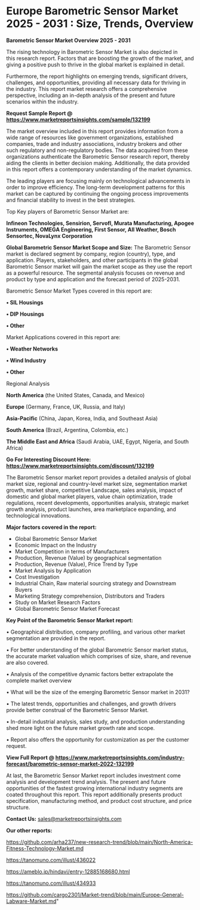  # Europe Barometric Sensor Market 2025 - 2031 : Size, Trends, Overview

<Strong> Barometric Sensor Market Overview 2025 - 2031</strong>

The rising technology in Barometric Sensor Market is also depicted in this research report. Factors that are boosting the growth of the market, and giving a positive push to thrive in the global market is explained in detail.

Furthermore, the report highlights on emerging trends, significant drivers, challenges, and opportunities, providing all necessary data for thriving in the industry. This report market research offers a comprehensive perspective, including an in-depth analysis of the present and future scenarios within the industry.

<strong>Request Sample Report @ <a href=https://www.marketreportsinsights.com/sample/132199>https://www.marketreportsinsights.com/sample/132199</a></strong>

The market overview included in this report provides information from a wide range of resources like government organizations, established companies, trade and industry associations, industry brokers and other such regulatory and non-regulatory bodies. The data acquired from these organizations authenticate the Barometric Sensor research report, thereby aiding the clients in better decision making. Additionally, the data provided in this report offers a contemporary understanding of the market dynamics.

The leading players are focusing mainly on technological advancements in order to improve efficiency. The long-term development patterns for this market can be captured by continuing the ongoing process improvements and financial stability to invest in the best strategies.

Top Key players of Barometric Sensor Market are:

<strong>Infineon Technologies, Sensirion, Servofl, Murata Manufacturing, Apogee Instruments, OMEGA Engineering, First Sensor, All Weather, Bosch Sensortec, NovaLynx Corporation</strong>

<strong><b>Global Barometric Sensor Market Scope and Size:</b></strong>
The Barometric Sensor market is declared segment by company, region (country), type, and application. Players, stakeholders, and other participants in the global Barometric Sensor market will gain the market scope as they use the report as a powerful resource. The segmental analysis focuses on revenue and product by type and application and the forecast period of 2025-2031.

Barometric Sensor Market Types covered in this report are:

<strong>• SIL Housings

• DIP Housings

• Other</strong>

Market Applications covered in this report are:

<strong>• Weather Networks

• Wind Industry

• Other</strong> 

Regional Analysis

<strong>North America</strong> (the United States, Canada, and Mexico)

<strong>Europe</strong> (Germany, France, UK, Russia, and Italy)

<strong>Asia-Pacific</strong> (China, Japan, Korea, India, and Southeast Asia)

<strong>South America</strong> (Brazil, Argentina, Colombia, etc.)

<strong>The Middle East and Africa</strong> (Saudi Arabia, UAE, Egypt, Nigeria, and South Africa)

<strong>Go For Interesting Discount Here: <a href=https://www.marketreportsinsights.com/discount/132199>https://www.marketreportsinsights.com/discount/132199</a></strong>

The Barometric Sensor market report provides a detailed analysis of global market size, regional and country-level market size, segmentation market growth, market share, competitive Landscape, sales analysis, impact of domestic and global market players, value chain optimization, trade regulations, recent developments, opportunities analysis, strategic market growth analysis, product launches, area marketplace expanding, and technological innovations.

<strong><b>Major factors covered in the report:</b></strong>
<ul>
  <li>Global Barometric Sensor Market </li>
  <li>Economic Impact on the Industry</li>
  <li>Market Competition in terms of Manufacturers</li>
  <li>Production, Revenue (Value) by geographical segmentation</li>
  <li>Production, Revenue (Value), Price Trend by Type</li>
  <li>Market Analysis by Application</li>
  <li>Cost Investigation</li>
  <li>Industrial Chain, Raw material sourcing strategy and Downstream Buyers</li>
  <li>Marketing Strategy comprehension, Distributors and Traders</li>
  <li>Study on Market Research Factors</li>
  <li>Global Barometric Sensor Market Forecast</li>
</ul>

<strong><b>Key Point of the Barometric Sensor Market report:</b></strong>

• Geographical distribution, company profiling, and various other market segmentation are provided in the report.

• For better understanding of the global Barometric Sensor market status, the accurate market valuation which comprises of size, share, and revenue are also covered.

• Analysis of the competitive dynamic factors better extrapolate the complete market overview

• What will be the size of the emerging Barometric Sensor market in 2031?

• The latest trends, opportunities and challenges, and growth drivers provide better construal of the Barometric Sensor Market.

• In-detail industrial analysis, sales study, and production understanding shed more light on the future market growth rate and scope.

• Report also offers the opportunity for customization as per the customer request.

<strong><b>View Full Report @ <a href=https://www.marketreportsinsights.com/industry-forecast/barometric-sensor-market-2022-132199>https://www.marketreportsinsights.com/industry-forecast/barometric-sensor-market-2022-132199</a></b></strong>


At last, the Barometric Sensor Market report includes investment come analysis and development trend analysis. The present and future opportunities of the fastest growing international industry segments are coated throughout this report. This report additionally presents product specification, manufacturing method, and product cost structure, and price structure.

<strong>Contact Us:</strong>
sales@marketreportsinsights.com

<strong>Our other reports:</strong>

<a href=https://github.com/arha237/new-research-trend/blob/main/North-America-Fitness-Technology-Market.md>https://github.com/arha237/new-research-trend/blob/main/North-America-Fitness-Technology-Market.md</a>

<a href=https://tanomuno.com/illust/436022>https://tanomuno.com/illust/436022</a>

<a href=https://ameblo.jp/hindavi/entry-12885168680.html>https://ameblo.jp/hindavi/entry-12885168680.html</a>

<a href=https://tanomuno.com/illust/434933>https://tanomuno.com/illust/434933</a>

<a href=https://github.com/cargo2301/Market-trend/blob/main/Europe-General-Labware-Market.md>https://github.com/cargo2301/Market-trend/blob/main/Europe-General-Labware-Market.md</a>"
